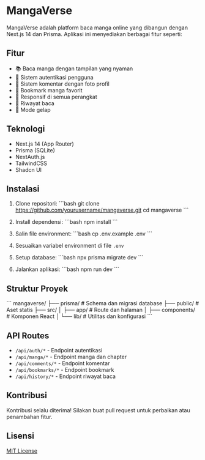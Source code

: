 # MangaVerse

MangaVerse adalah platform baca manga online yang dibangun dengan Next.js 14 dan Prisma. Aplikasi ini menyediakan berbagai fitur seperti:

## Fitur

- 📚 Baca manga dengan tampilan yang nyaman
- 👤 Sistem autentikasi pengguna
- 💬 Sistem komentar dengan foto profil
- 🔖 Bookmark manga favorit
- 📱 Responsif di semua perangkat
- 📖 Riwayat baca
- 🌙 Mode gelap

## Teknologi

- Next.js 14 (App Router)
- Prisma (SQLite)
- NextAuth.js
- TailwindCSS
- Shadcn UI

## Instalasi

1. Clone repositori:
   \`\`\`bash
   git clone https://github.com/yourusername/mangaverse.git
   cd mangaverse
   \`\`\`

2. Install dependensi:
   \`\`\`bash
   npm install
   \`\`\`

3. Salin file environment:
   \`\`\`bash
   cp .env.example .env
   \`\`\`

4. Sesuaikan variabel environment di file `.env`

5. Setup database:
   \`\`\`bash
   npx prisma migrate dev
   \`\`\`

6. Jalankan aplikasi:
   \`\`\`bash
   npm run dev
   \`\`\`

## Struktur Proyek

\`\`\`
mangaverse/
├── prisma/ # Schema dan migrasi database
├── public/ # Aset statis
├── src/
│ ├── app/ # Route dan halaman
│ ├── components/ # Komponen React
│ └── lib/ # Utilitas dan konfigurasi
\`\`\`

## API Routes

- `/api/auth/*` - Endpoint autentikasi
- `/api/manga/*` - Endpoint manga dan chapter
- `/api/comments/*` - Endpoint komentar
- `/api/bookmarks/*` - Endpoint bookmark
- `/api/history/*` - Endpoint riwayat baca

## Kontribusi

Kontribusi selalu diterima! Silakan buat pull request untuk perbaikan atau penambahan fitur.

## Lisensi

[MIT License](LICENSE)
